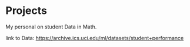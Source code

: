 # Projects
My personal on student Data in Math.

link to Data: https://archive.ics.uci.edu/ml/datasets/student+performance

